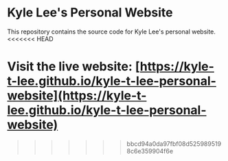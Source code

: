 # Kyle Lee's Personal Website

This repository contains the source code for Kyle Lee's personal website.
<<<<<<< HEAD

Visit the live website: [https://kyle-t-lee.github.io/kyle-t-lee-personal-website](https://kyle-t-lee.github.io/kyle-t-lee-personal-website)
=======
>>>>>>> bbcd94a0da97fbf08d5259895198c6e359904f6e
